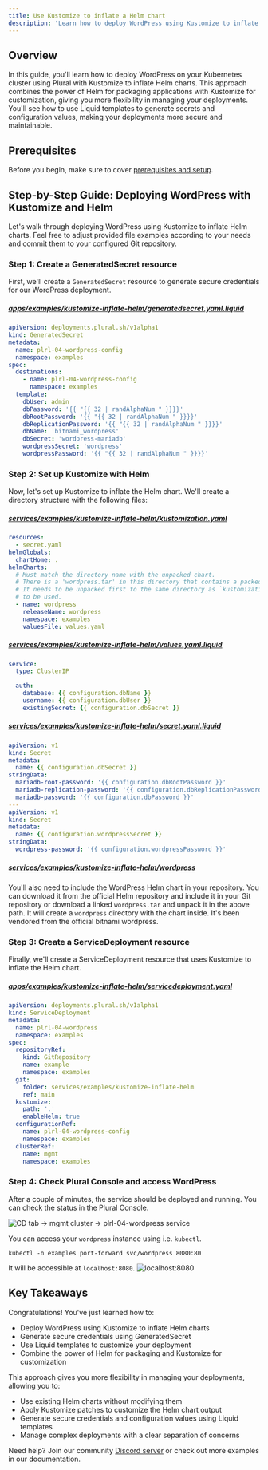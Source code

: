 ```yaml
---
title: Use Kustomize to inflate a Helm chart
description: 'Learn how to deploy WordPress using Kustomize to inflate Helm charts, combining the power of Helm for packaging and Kustomize for customization'
---
```

## Overview
In this guide, you'll learn how to deploy WordPress on your Kubernetes cluster using Plural with Kustomize to inflate Helm charts.
This approach combines the power of Helm for packaging applications with Kustomize for customization, giving you more flexibility
in managing your deployments. You'll see how to use Liquid templates to generate secrets and configuration values, making your
deployments more secure and maintainable.

## Prerequisites

Before you begin, make sure to cover [prerequisites and setup](../#prerequisites).

## Step-by-Step Guide: Deploying WordPress with Kustomize and Helm
Let's walk through deploying WordPress using Kustomize to inflate Helm charts. Feel free to adjust provided file
examples according to your needs and commit them to your configured Git repository.

### Step 1: Create a GeneratedSecret resource
First, we'll create a `GeneratedSecret` resource to generate secure credentials for our WordPress deployment.

##### [apps/examples/kustomize-inflate-helm/generatedsecret.yaml.liquid](#TODO)
```yaml
apiVersion: deployments.plural.sh/v1alpha1
kind: GeneratedSecret
metadata:
  name: plrl-04-wordpress-config
  namespace: examples
spec:
  destinations:
    - name: plrl-04-wordpress-config
      namespace: examples
  template:
    dbUser: admin
    dbPassword: '{{ "{{ 32 | randAlphaNum " }}}}'
    dbRootPassword: '{{ "{{ 32 | randAlphaNum " }}}}'
    dbReplicationPassword: '{{ "{{ 32 | randAlphaNum " }}}}'
    dbName: 'bitnami_wordpress'
    dbSecret: 'wordpress-mariadb'
    wordpressSecret: 'wordpress'
    wordpressPassword: '{{ "{{ 32 | randAlphaNum " }}}}'
```

### Step 2: Set up Kustomize with Helm
Now, let's set up Kustomize to inflate the Helm chart. We'll create a directory structure with the following files:

##### [services/examples/kustomize-inflate-helm/kustomization.yaml](#TODO)
```yaml
resources:
  - secret.yaml
helmGlobals:
  chartHome: .
helmCharts:
  # Must match the directory name with the unpacked chart.
  # There is a 'wordpress.tar' in this directory that contains a packed chart.
  # It needs to be unpacked first to the same directory as `kustomization.yaml`
  # to be used.
  - name: wordpress
    releaseName: wordpress
    namespace: examples
    valuesFile: values.yaml
```

##### [services/examples/kustomize-inflate-helm/values.yaml.liquid](#TODO)
```yaml
service:
  type: ClusterIP

  auth:
    database: {{ configuration.dbName }}
    username: {{ configuration.dbUser }}
    existingSecret: {{ configuration.dbSecret }}
```

##### [services/examples/kustomize-inflate-helm/secret.yaml.liquid](#TODO)
```yaml
apiVersion: v1
kind: Secret
metadata:
  name: {{ configuration.dbSecret }}
stringData:
  mariadb-root-password: '{{ configuration.dbRootPassword }}'
  mariadb-replication-password: '{{ configuration.dbReplicationPassword }}'
  mariadb-password: '{{ configuration.dbPassword }}'
---
apiVersion: v1
kind: Secret
metadata:
  name: {{ configuration.wordpressSecret }}
stringData:
  wordpress-password: '{{ configuration.wordpressPassword }}'
```

##### [services/examples/kustomize-inflate-helm/wordpress](#TODO)
You'll also need to include the WordPress Helm chart in your repository. You can download it from the official Helm repository and include it in your Git repository
or download a linked `wordpress.tar` and unpack it in the above path. It will create a `wordpress` directory with the chart inside. It's been vendored from the official 
bitnami wordpress.

### Step 3: Create a ServiceDeployment resource
Finally, we'll create a ServiceDeployment resource that uses Kustomize to inflate the Helm chart.

##### [apps/examples/kustomize-inflate-helm/servicedeployment.yaml](#TODO)
```yaml
apiVersion: deployments.plural.sh/v1alpha1
kind: ServiceDeployment
metadata:
  name: plrl-04-wordpress
  namespace: examples
spec:
  repositoryRef:
    kind: GitRepository
    name: example
    namespace: examples
  git:
    folder: services/examples/kustomize-inflate-helm
    ref: main
  kustomize:
    path: '.'
    enableHelm: true
  configurationRef:
    name: plrl-04-wordpress-config
    namespace: examples
  clusterRef:
    name: mgmt
    namespace: examples
```

### Step 4: Check Plural Console and access WordPress
After a couple of minutes, the service should be deployed and running. You can check the status in the Plural Console.

![](/assets/examples/plrl-04-console.png 'CD tab -> mgmt cluster -> plrl-04-wordpress service')

You can access your `wordpress` instance using i.e. `kubectl`.
```shell
kubectl -n examples port-forward svc/wordpress 8080:80
```

It will be accessible at `localhost:8080`.
![](/assets/examples/plrl-04-wordpress.png 'localhost:8080')

## Key Takeaways
Congratulations! You've just learned how to:
- Deploy WordPress using Kustomize to inflate Helm charts
- Generate secure credentials using GeneratedSecret
- Use Liquid templates to customize your deployment
- Combine the power of Helm for packaging and Kustomize for customization

This approach gives you more flexibility in managing your deployments, allowing you to:
- Use existing Helm charts without modifying them
- Apply Kustomize patches to customize the Helm chart output
- Generate secure credentials and configuration values using Liquid templates
- Manage complex deployments with a clear separation of concerns

Need help? Join our community [Discord server](https://discord.com/invite/bEBAMXV64s) or check out more examples in our documentation.
